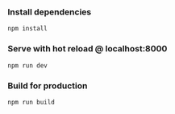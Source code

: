 ### Install dependencies
```
npm install
```

### Serve with hot reload @ localhost:8000
```
npm run dev
```

### Build for production
```
npm run build
```